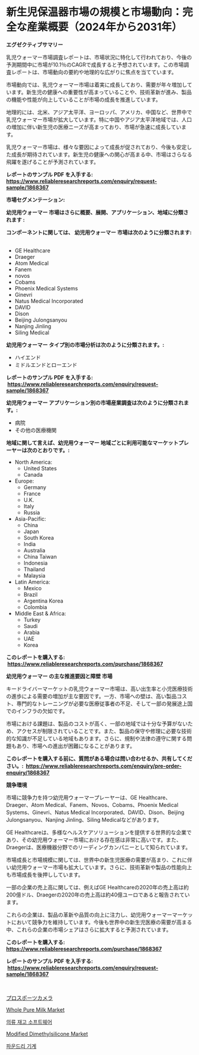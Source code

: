<p><h1>新生児保温器市場の規模と市場動向：完全な産業概要（2024年から2031年）</h1></p><p><strong>エグゼクティブサマリー</strong></p>
<p><p>乳児ウォーマー市場調査レポートは、市場状況に特化して行われており、今後の予測期間中に市場が10.1％のCAGRで成長すると予想されています。この市場調査レポートは、市場動向の要約や地理的な広がりに焦点を当てています。</p><p>市場動向では、乳児ウォーマー市場は着実に成長しており、需要が年々増加しています。新生児の健康への重要性が高まっていることや、技術革新が進み、製品の機能や性能が向上していることが市場の成長を推進しています。</p><p>地理的には、北米、アジア太平洋、ヨーロッパ、アメリカ、中国など、世界中で乳児ウォーマー市場が拡大しています。特に中国やアジア太平洋地域では、人口の増加に伴い新生児の医療ニーズが高まっており、市場が急速に成長しています。</p><p>乳児ウォーマー市場は、様々な要因によって成長が促されており、今後も安定した成長が期待されています。新生児の健康への関心が高まる中、市場はさらなる飛躍を遂げることが予測されています。</p></p>
<p><strong>レポートのサンプル PDF を入手する: <a href="https://www.reliableresearchreports.com/enquiry/request-sample/1868367">https://www.reliableresearchreports.com/enquiry/request-sample/1868367</a></strong></p>
<p><strong>市場セグメンテーション:</strong></p>
<p><strong> 幼児用ウォーマー 市場はさらに概要、展開、アプリケーション、地域に分類されます :</strong></p>
<p><strong>コンポーネントに関しては、 幼児用ウォーマー 市場は次のように分類されます: &nbsp;</strong></p>
<p><ul><li>GE Healthcare</li><li>Draeger</li><li>Atom Medical</li><li>Fanem</li><li>novos</li><li>Cobams</li><li>Phoenix Medical Systems</li><li>Ginevri</li><li>Natus Medical Incorporated</li><li>DAVID</li><li>Dison</li><li>Beijing Julongsanyou</li><li>Nanjing Jinling</li><li>Siling Medical</li></ul></p>
<p><strong> 幼児用ウォーマー タイプ別の市場分析は次のように分類されます。:</strong></p>
<p><ul><li>ハイエンド</li><li>ミドルエンドとローエンド</li></ul></p>
<p><strong>レポートのサンプル PDF を入手する: &nbsp;<a href="https://www.reliableresearchreports.com/enquiry/request-sample/1868367">https://www.reliableresearchreports.com/enquiry/request-sample/1868367</a></strong></p>
<p><strong> 幼児用ウォーマー アプリケーション別の市場産業調査は次のように分類されます。:</strong></p>
<p><ul><li>病院</li><li>その他の医療機関</li></ul></p>
<p><strong>地域に関して言えば、幼児用ウォーマー 地域ごとに利用可能なマーケットプレーヤーは次のとおりです。:</strong></p>
<p><ul>
    <li>
        North America:
        <ul>
            <li>United States</li>
            <li>Canada</li>
        </ul>
    </li>
    <li>
        Europe:
        <ul>
            <li>Germany</li>
            <li>France</li>
            <li>U.K.</li>
            <li>Italy</li>
            <li>Russia</li>
        </ul>
    </li>
    <li>
        Asia-Pacific:
        <ul>
            <li>China</li>
            <li>Japan</li>
            <li>South Korea</li>
            <li>India</li>
            <li>Australia</li>
            <li>China Taiwan</li>
            <li>Indonesia</li>
            <li>Thailand</li>
            <li>Malaysia</li>
        </ul>
    </li>
    <li>
        Latin America:
        <ul>
            <li>Mexico</li>
            <li>Brazil</li>
            <li>Argentina Korea</li>
            <li>Colombia</li>
        </ul>
    </li>
    <li>
        Middle East & Africa:
        <ul>
            <li>Turkey</li>
            <li>Saudi</li>
            <li>Arabia</li>
            <li>UAE</li>
            <li>Korea</li>
        </ul>
    </li>
    </ul></p>
<p><strong>このレポートを購入する: &nbsp;<a href="https://www.reliableresearchreports.com/purchase/1868367">https://www.reliableresearchreports.com/purchase/1868367</a></strong></p>
<p><strong>幼児用ウォーマー の主な推進要因と障壁 市場</strong></p>
<p><p>キードライバーマーケットの乳児ウォーマー市場は、高い出生率と小児医療技術の進歩による需要の増加が主な要因です。一方、市場への壁は、高い製品コスト、専門的なトレーニングが必要な医療従事者の不足、そして一部の発展途上国でのインフラの欠如です。</p><p>市場における課題は、製品のコストが高く、一部の地域では十分な予算がないため、アクセスが制限されていることです。また、製品の保守や修理に必要な技術的な知識が不足している地域もあります。さらに、規制や法律の遵守に関する問題もあり、市場への進出が困難になることがあります。</p></p>
<p><strong>このレポートを購入する前に、質問がある場合は問い合わせるか、共有してください。:&nbsp; <a href="https://www.reliableresearchreports.com/enquiry/pre-order-enquiry/1868367">https://www.reliableresearchreports.com/enquiry/pre-order-enquiry/1868367</a></strong></p>
<p><strong>競争環境</strong></p>
<p><p>市場に競争力を持つ幼児用ウォーマープレーヤーは、GE Healthcare、Draeger、Atom Medical、Fanem、Novos、Cobams、Phoenix Medical Systems、Ginevri、Natus Medical Incorporated、DAVID、Dison、Beijing Julongsanyou、Nanjing Jinling、Siling Medicalなどがあります。</p><p>GE Healthcareは、多様なヘルスケアソリューションを提供する世界的な企業であり、その幼児用ウォーマー市場における存在感は非常に高いです。また、Draegerは、医療機器分野でのリーディングカンパニーとして知られています。</p><p>市場成長と市場規模に関しては、世界中の新生児医療の需要が高まり、これに伴い幼児用ウォーマー市場も拡大しています。さらに、技術革新や製品の性能向上も市場成長を後押ししています。</p><p>一部の企業の売上高に関しては、例えばGE Healthcareの2020年の売上高は約200億ドル、Draegerの2020年の売上高は約40億ユーロであると報告されています。</p><p>これらの企業は、製品の革新や品質の向上に注力し、幼児用ウォーマーマーケットにおいて競争力を維持しています。今後も世界中の新生児医療の需要が高まる中、これらの企業の市場シェアはさらに拡大すると予測されています。</p></p>
<p><strong>このレポートを購入する: &nbsp; <a href="https://www.reliableresearchreports.com/purchase/1868367">https://www.reliableresearchreports.com/purchase/1868367</a></strong></p>
<p><strong>レポートのサンプル PDF を入手する: &nbsp;<a href="https://www.reliableresearchreports.com/enquiry/request-sample/1868367">https://www.reliableresearchreports.com/enquiry/request-sample/1868367</a></strong><strong></strong></p>
<p>&nbsp;</p>
<p><p><a href="https://medium.com/@emmittkutch2023/%E3%83%97%E3%83%AD%E3%83%95%E3%82%A7%E3%83%83%E3%82%B7%E3%83%A7%E3%83%8A%E3%83%AB%E3%82%B9%E3%83%9D%E3%83%BC%E3%83%84%E3%82%AB%E3%83%A1%E3%83%A9%E5%B8%82%E5%A0%B4%E5%88%86%E6%9E%90-%E3%81%9D%E3%81%AEcagr-%E5%B8%82%E5%A0%B4%E3%82%BB%E3%82%B0%E3%83%A1%E3%83%B3%E3%83%86%E3%83%BC%E3%82%B7%E3%83%A7%E3%83%B3-%E3%81%8A%E3%82%88%E3%81%B3%E3%82%B0%E3%83%AD%E3%83%BC%E3%83%90%E3%83%AB%E7%94%A3%E6%A5%AD%E6%A6%82%E8%A6%81-68fe69223693">プロスポーツカメラ</a></p><p><a href="https://view.publitas.com/reportprime-1/whole-pure-milk-market-dynamics-2024-2031-also-about-its-market-trends-projections-and-opportunities/">Whole Pure Milk Market</a></p><p><a href="https://github.com/oajzkywllm460/Market-Research-Report-List-1/blob/main/90496211464.md">의류 재고 소프트웨어</a></p><p><a href="https://github.com/CliffMedina6/Market-Research-Report-List-3/blob/main/modified-dimethylsilicone-market.md">Modified Dimethylsilicone Market</a></p><p><a href="https://medium.com/@gabrielblanda5656/%EC%A3%BC%EC%A1%B0%EA%B8%B0%EA%B3%84-%EC%8B%9C%EC%9E%A5-%EA%B7%9C%EB%AA%A8-cagr-%ED%8A%B8%EB%A0%8C%EB%93%9C-2024-2030-990b47ccd0f6">파운드리 기계</a></p></p>
